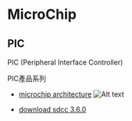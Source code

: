 # MicroChip

## PIC

PIC (Peripheral Interface Controller)

PIC產品系列

- [microchip architecture][1]
![Alt text](/MCU/pic/img/8bit_overview_graphic.png?raw=true "architecture")

- [download sdcc 3.6.0][2]


[1]:http://www.microchip.com/design-centers/8-bit/architecture
[2]:https://sourceforge.net/projects/sdcc/files/sdcc/3.6.0/